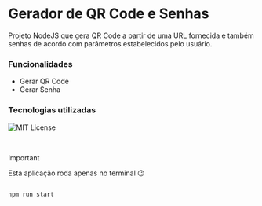 # Gerador de QR Code e Senhas
Projeto NodeJS que gera QR Code a partir de uma URL fornecida e também senhas de acordo com parâmetros estabelecidos pelo usuário.

### Funcionalidades
- Gerar QR Code
- Gerar Senha

### Tecnologias utilizadas
![MIT License](https://img.shields.io/badge/Node.js-43853D?style=for-the-badge&logo=node.js&logoColor=white)

</br>

> [!IMPORTANT]  
> Esta aplicação roda apenas no terminal 😉

```

npm run start

```
